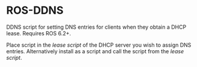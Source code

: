 ROS-DDNS
========

DDNS script for setting DNS entries for clients when they obtain a DHCP lease. Requires ROS 6.2+.

Place script in the *lease script* of the DHCP server you wish to assign DNS entries. Alternatively 
install as a script and call the script from the *lease script*.
